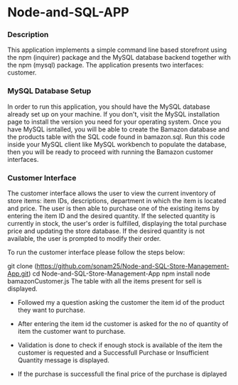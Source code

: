 # Node-and-SQL-APP

### Description
This application implements a simple command line based storefront using the npm (inquirer) package and the MySQL database backend together with the npm (mysql) package. The application presents two interfaces: customer.

### MySQL Database Setup
In order to run this application, you should have the MySQL database already set up on your machine. If you don't, visit the MySQL installation page to install the version you need for your operating system. Once you have MySQL isntalled, you will be able to create the Bamazon database and the products table with the SQL code found in bamazon.sql. Run this code inside your MySQL client like MySQL workbench to populate the database, then you will be ready to proceed with running the Bamazon customer interfaces.

### Customer Interface
The customer interface allows the user to view the current inventory of store items: item IDs, descriptions, department in which the item is located and price. The user is then able to purchase one of the existing items by entering the item ID and the desired quantity. If the selected quantity is currently in stock, the user's order is fulfilled, displaying the total purchase price and updating the store database. If the desired quantity is not available, the user is prompted to modify their order.

To run the customer interface please follow the steps below:

git clone (https://github.com/sonam25/Node-and-SQL-Store-Management-App.git)
cd Node-and-SQL-Store-Management-App
npm install
node bamazonCustomer.js
The table with all the items present for sell is displayed.

* Followed my a question asking the customer the item id of the product they want to purchase.

* After entering the item id the customer is asked for the no of quantity of item the customer want to purchase.

* Validation is done to check if enough stock is available of the item the customer is requested and a Successfull Purchase or Insufficient Quantity message is displayed.

* If the purchase is successfull the final price of the purchase is diplayed


